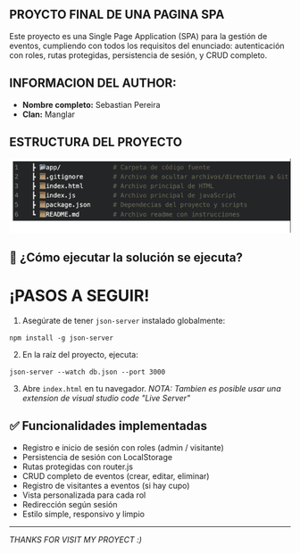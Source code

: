 ## PROYCTO FINAL DE UNA PAGINA SPA

Este proyecto es una Single Page Application (SPA) para la gestión de eventos, cumpliendo con todos los requisitos del enunciado: autenticación con roles, rutas protegidas, persistencia de sesión, y CRUD completo.

## INFORMACION DEL AUTHOR:

- **Nombre completo:** Sebastian Pereira
- **Clan:** Manglar

## ESTRUCTURA DEL PROYECTO

<img src="./assets/img/datos/image-structure.PNG">

## 🚀 ¿Cómo ejecutar la solución se ejecuta?

# ¡PASOS A SEGUIR!

1. Asegúrate de tener `json-server` instalado globalmente:

```
npm install -g json-server
```

2. En la raíz del proyecto, ejecuta:

```
json-server --watch db.json --port 3000
```

3. Abre `index.html` en tu navegador.
  *NOTA: Tambien es posible usar una extension de visual studio code "Live Server"*

## ✅ Funcionalidades implementadas

- Registro e inicio de sesión con roles (admin / visitante)
- Persistencia de sesión con LocalStorage
- Rutas protegidas con router.js
- CRUD completo de eventos (crear, editar, eliminar)
- Registro de visitantes a eventos (si hay cupo)
- Vista personalizada para cada rol
- Redirección según sesión
- Estilo simple, responsivo y limpio

---

*THANKS FOR VISIT MY PROYECT :)*
